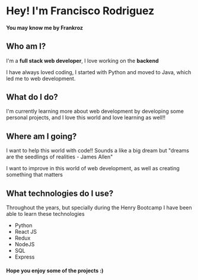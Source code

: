 # Hey! I'm Francisco Rodriguez
#### You may know me by Frankroz


## Who am I?
I'm a __full stack web developer__, I love working on the __backend__

I have always loved coding, I started with Python and moved to Java, which led me to web development.


## What do I do?
I'm currently learning more about web development by developing some personal projects, and I love this world and love learning as well!!


## Where am I going?
I want to help this world with code!! Sounds a like a big dream but "dreams are the seedlings of realities - James Allen"

I want to improve in this world of web development, as well as creating something that matters

## What technologies do I use?
Throughout the years, but specially during the Henry Bootcamp I have been able to learn these technologies

- Python
- React JS
- Redux
- NodeJS
- SQL
- Express

#### Hope you enjoy some of the projects :)

